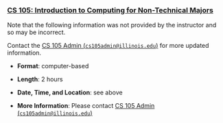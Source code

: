 <!---
Feel free to change this link if there is something more appropriate.
Do not change the anchor name.
-->

### <a name="CS105" class="anchor"></a>[CS 105: Introduction to Computing for Non-Technical Majors](https://pages.github-dev.cs.illinois.edu/cs-105/web/)

Note that the following information was not provided by the instructor and so
may be incorrect.
<!--- -->
Contact the [CS 105 Admin
(<code>cs105admin@illinois.edu</code>)](mailto:cs105admin@illinois.edu) for more
updated information.

* **Format**: computer-based
<!--- -->
* **Length**: 2 hours
<!--- -->
* **Date, Time, and Location**: see above
<!--- -->
* **More Information**: Please contact [CS 105 Admin
(<code>cs105admin@illinois.edu</code>)](mailto:cs105admin@illinois.edu) 
